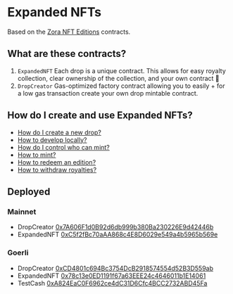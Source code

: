 # Expanded NFTs

Based on the [Zora NFT Editions](https://github.com/ourzora/nft-editions) contracts.

## What are these contracts?

1. `ExpandedNFT`
   Each drop is a unique contract.
   This allows for easy royalty collection, clear ownership of the collection, and your own contract 🎉
2. `DropCreator`
   Gas-optimized factory contract allowing you to easily + for a low gas transaction create your own drop mintable contract.

## How do I create and use Expanded NFTs?

- [How do I create a new drop?](./doc/create-a-drop.md)
- [How to develop locally?](./doc/develop.md)
- [How do I control who can mint?](./doc/permissioning.md)
- [How to mint?](./doc/minting.md)
- [How to redeem an edition?](./doc/redemption.md)
- [How to withdraw royalties?](./doc/withdraw.md)

## Deployed

### Mainnet

- DropCreator [0x7A606F1d0B92d6db999b380Ba230226E9d42446b](https://etherscan.io/address/0x7A606F1d0B92d6db999b380Ba230226E9d42446b)
- ExpandedNFT [0xC5f2fBc70aAA868c4E8D6029e549a4b5965b569e](https://etherscan.io/address/0xC5f2fBc70aAA868c4E8D6029e549a4b5965b569e)

### Goerli

- DropCreator [0xCD4801c694Bc3754DcB2918574554d52B3D559ab](https://goerli.etherscan.io/address/0xCD4801c694Bc3754DcB2918574554d52B3D559ab)
- ExpandedNFT [0x78c13e0ED1191f67a63EEE24c4646011b1E14061](https://goerli.etherscan.io/address/0x78c13e0ED1191f67a63EEE24c4646011b1E14061)
- TestCash [0xA824EaC0F6962ce4dC31D6Cfc4BCC2732ABD45Fa](https://goerli.etherscan.io/address/0xA824EaC0F6962ce4dC31D6Cfc4BCC2732ABD45Faf)
